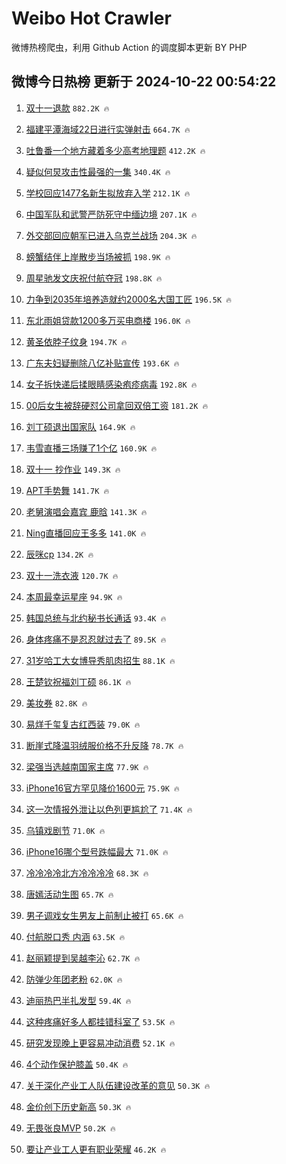 # Weibo Hot Crawler 



微博热榜爬虫，利用 Github Action 的调度脚本更新 BY PHP 


## 微博今日热榜 更新于 2024-10-22 00:54:22 
1. [双十一退款](https://s.weibo.com/weibo?q=%23%E5%8F%8C%E5%8D%81%E4%B8%80%E9%80%80%E6%AC%BE%23&t=31&band_rank=1&Refer=top) `882.2K 🔥` 

1. [福建平潭海域22日进行实弹射击](https://s.weibo.com/weibo?q=%23%E7%A6%8F%E5%BB%BA%E5%B9%B3%E6%BD%AD%E6%B5%B7%E5%9F%9F22%E6%97%A5%E8%BF%9B%E8%A1%8C%E5%AE%9E%E5%BC%B9%E5%B0%84%E5%87%BB%23&t=31&band_rank=2&Refer=top) `664.7K 🔥` 

1. [吐鲁番一个地方藏着多少高考地理题](https://s.weibo.com/weibo?q=%23%E5%90%90%E9%B2%81%E7%95%AA%E4%B8%80%E4%B8%AA%E5%9C%B0%E6%96%B9%E8%97%8F%E7%9D%80%E5%A4%9A%E5%B0%91%E9%AB%98%E8%80%83%E5%9C%B0%E7%90%86%E9%A2%98%23&t=31&band_rank=3&Refer=top) `412.2K 🔥` 

1. [疑似何炅攻击性最强的一集](https://s.weibo.com/weibo?q=%E7%96%91%E4%BC%BC%E4%BD%95%E7%82%85%E6%94%BB%E5%87%BB%E6%80%A7%E6%9C%80%E5%BC%BA%E7%9A%84%E4%B8%80%E9%9B%86&t=31&band_rank=4&Refer=top) `340.4K 🔥` 

1. [学校回应1477名新生拟放弃入学](https://s.weibo.com/weibo?q=%23%E5%AD%A6%E6%A0%A1%E5%9B%9E%E5%BA%941477%E5%90%8D%E6%96%B0%E7%94%9F%E6%8B%9F%E6%94%BE%E5%BC%83%E5%85%A5%E5%AD%A6%23&t=31&band_rank=5&Refer=top) `212.1K 🔥` 

1. [中国军队和武警严防死守中缅边境](https://s.weibo.com/weibo?q=%23%E4%B8%AD%E5%9B%BD%E5%86%9B%E9%98%9F%E5%92%8C%E6%AD%A6%E8%AD%A6%E4%B8%A5%E9%98%B2%E6%AD%BB%E5%AE%88%E4%B8%AD%E7%BC%85%E8%BE%B9%E5%A2%83%23&t=31&band_rank=6&Refer=top) `207.1K 🔥` 

1. [外交部回应朝军已进入乌克兰战场](https://s.weibo.com/weibo?q=%23%E5%A4%96%E4%BA%A4%E9%83%A8%E5%9B%9E%E5%BA%94%E6%9C%9D%E5%86%9B%E5%B7%B2%E8%BF%9B%E5%85%A5%E4%B9%8C%E5%85%8B%E5%85%B0%E6%88%98%E5%9C%BA%23&t=31&band_rank=7&Refer=top) `204.3K 🔥` 

1. [螃蟹结伴上岸散步当场被抓](https://s.weibo.com/weibo?q=%23%E8%9E%83%E8%9F%B9%E7%BB%93%E4%BC%B4%E4%B8%8A%E5%B2%B8%E6%95%A3%E6%AD%A5%E5%BD%93%E5%9C%BA%E8%A2%AB%E6%8A%93%23&t=31&band_rank=8&Refer=top) `198.9K 🔥` 

1. [周星驰发文庆祝付航夺冠](https://s.weibo.com/weibo?q=%E5%91%A8%E6%98%9F%E9%A9%B0%E5%8F%91%E6%96%87%E5%BA%86%E7%A5%9D%E4%BB%98%E8%88%AA%E5%A4%BA%E5%86%A0&t=31&band_rank=9&Refer=top) `198.8K 🔥` 

1. [力争到2035年培养造就约2000名大国工匠](https://s.weibo.com/weibo?q=%23%E5%8A%9B%E4%BA%89%E5%88%B02035%E5%B9%B4%E5%9F%B9%E5%85%BB%E9%80%A0%E5%B0%B1%E7%BA%A62000%E5%90%8D%E5%A4%A7%E5%9B%BD%E5%B7%A5%E5%8C%A0%23&t=31&band_rank=10&Refer=top) `196.5K 🔥` 

1. [东北雨姐贷款1200多万买电商楼](https://s.weibo.com/weibo?q=%23%E4%B8%9C%E5%8C%97%E9%9B%A8%E5%A7%90%E8%B4%B7%E6%AC%BE1200%E5%A4%9A%E4%B8%87%E4%B9%B0%E7%94%B5%E5%95%86%E6%A5%BC%23&t=31&band_rank=11&Refer=top) `196.0K 🔥` 

1. [黄圣依脖子纹身](https://s.weibo.com/weibo?q=%23%E9%BB%84%E5%9C%A3%E4%BE%9D%E8%84%96%E5%AD%90%E7%BA%B9%E8%BA%AB%23&t=31&band_rank=12&Refer=top) `194.7K 🔥` 

1. [广东夫妇疑删除八亿补贴宣传](https://s.weibo.com/weibo?q=%23%E5%B9%BF%E4%B8%9C%E5%A4%AB%E5%A6%87%E7%96%91%E5%88%A0%E9%99%A4%E5%85%AB%E4%BA%BF%E8%A1%A5%E8%B4%B4%E5%AE%A3%E4%BC%A0%23&t=31&band_rank=13&Refer=top) `193.6K 🔥` 

1. [女子拆快递后揉眼睛感染疱疹病毒](https://s.weibo.com/weibo?q=%23%E5%A5%B3%E5%AD%90%E6%8B%86%E5%BF%AB%E9%80%92%E5%90%8E%E6%8F%89%E7%9C%BC%E7%9D%9B%E6%84%9F%E6%9F%93%E7%96%B1%E7%96%B9%E7%97%85%E6%AF%92%23&t=31&band_rank=14&Refer=top) `192.8K 🔥` 

1. [00后女生被辞硬怼公司拿回双倍工资](https://s.weibo.com/weibo?q=%2300%E5%90%8E%E5%A5%B3%E7%94%9F%E8%A2%AB%E8%BE%9E%E7%A1%AC%E6%80%BC%E5%85%AC%E5%8F%B8%E6%8B%BF%E5%9B%9E%E5%8F%8C%E5%80%8D%E5%B7%A5%E8%B5%84%23&t=31&band_rank=15&Refer=top) `181.2K 🔥` 

1. [刘丁硕退出国家队](https://s.weibo.com/weibo?q=%E5%88%98%E4%B8%81%E7%A1%95%E9%80%80%E5%87%BA%E5%9B%BD%E5%AE%B6%E9%98%9F&t=31&band_rank=16&Refer=top) `164.9K 🔥` 

1. [韦雪直播三场赚了1个亿](https://s.weibo.com/weibo?q=%23%E9%9F%A6%E9%9B%AA%E7%9B%B4%E6%92%AD%E4%B8%89%E5%9C%BA%E8%B5%9A%E4%BA%861%E4%B8%AA%E4%BA%BF%23&t=31&band_rank=17&Refer=top) `160.9K 🔥` 

1. [双十一 抄作业](https://s.weibo.com/weibo?q=%E5%8F%8C%E5%8D%81%E4%B8%80%20%E6%8A%84%E4%BD%9C%E4%B8%9A&t=31&band_rank=18&Refer=top) `149.3K 🔥` 

1. [APT手势舞](https://s.weibo.com/weibo?q=APT%E6%89%8B%E5%8A%BF%E8%88%9E&t=31&band_rank=19&Refer=top) `141.7K 🔥` 

1. [老舅演唱会嘉宾 鹿晗](https://s.weibo.com/weibo?q=%E8%80%81%E8%88%85%E6%BC%94%E5%94%B1%E4%BC%9A%E5%98%89%E5%AE%BE%20%E9%B9%BF%E6%99%97&t=31&band_rank=20&Refer=top) `141.3K 🔥` 

1. [Ning直播回应王多多](https://s.weibo.com/weibo?q=%23Ning%E7%9B%B4%E6%92%AD%E5%9B%9E%E5%BA%94%E7%8E%8B%E5%A4%9A%E5%A4%9A%23&t=31&band_rank=21&Refer=top) `141.0K 🔥` 

1. [辰咪cp](https://s.weibo.com/weibo?q=%E8%BE%B0%E5%92%AAcp&t=31&band_rank=22&Refer=top) `134.2K 🔥` 

1. [双十一洗衣液](https://s.weibo.com/weibo?q=%E5%8F%8C%E5%8D%81%E4%B8%80%E6%B4%97%E8%A1%A3%E6%B6%B2&t=31&band_rank=23&Refer=top) `120.7K 🔥` 

1. [本周最幸运星座](https://s.weibo.com/weibo?q=%23%E6%9C%AC%E5%91%A8%E6%9C%80%E5%B9%B8%E8%BF%90%E6%98%9F%E5%BA%A7%23&t=31&band_rank=24&Refer=top) `94.9K 🔥` 

1. [韩国总统与北约秘书长通话](https://s.weibo.com/weibo?q=%23%E9%9F%A9%E5%9B%BD%E6%80%BB%E7%BB%9F%E4%B8%8E%E5%8C%97%E7%BA%A6%E7%A7%98%E4%B9%A6%E9%95%BF%E9%80%9A%E8%AF%9D%23&t=31&band_rank=25&Refer=top) `93.4K 🔥` 

1. [身体疼痛不是忍忍就过去了](https://s.weibo.com/weibo?q=%23%E8%BA%AB%E4%BD%93%E7%96%BC%E7%97%9B%E4%B8%8D%E6%98%AF%E5%BF%8D%E5%BF%8D%E5%B0%B1%E8%BF%87%E5%8E%BB%E4%BA%86%23&t=31&band_rank=26&Refer=top) `89.5K 🔥` 

1. [31岁哈工大女博导秀肌肉招生](https://s.weibo.com/weibo?q=%2331%E5%B2%81%E5%93%88%E5%B7%A5%E5%A4%A7%E5%A5%B3%E5%8D%9A%E5%AF%BC%E7%A7%80%E8%82%8C%E8%82%89%E6%8B%9B%E7%94%9F%23&t=31&band_rank=27&Refer=top) `88.1K 🔥` 

1. [王楚钦祝福刘丁硕](https://s.weibo.com/weibo?q=%23%E7%8E%8B%E6%A5%9A%E9%92%A6%E7%A5%9D%E7%A6%8F%E5%88%98%E4%B8%81%E7%A1%95%23&t=31&band_rank=28&Refer=top) `86.1K 🔥` 

1. [美妆券](https://s.weibo.com/weibo?q=%E7%BE%8E%E5%A6%86%E5%88%B8&t=31&band_rank=29&Refer=top) `82.8K 🔥` 

1. [易烊千玺复古红西装](https://s.weibo.com/weibo?q=%23%E6%98%93%E7%83%8A%E5%8D%83%E7%8E%BA%E5%A4%8D%E5%8F%A4%E7%BA%A2%E8%A5%BF%E8%A3%85%23&t=31&band_rank=30&Refer=top) `79.0K 🔥` 

1. [断崖式降温羽绒服价格不升反降](https://s.weibo.com/weibo?q=%23%E6%96%AD%E5%B4%96%E5%BC%8F%E9%99%8D%E6%B8%A9%E7%BE%BD%E7%BB%92%E6%9C%8D%E4%BB%B7%E6%A0%BC%E4%B8%8D%E5%8D%87%E5%8F%8D%E9%99%8D%23&t=31&band_rank=31&Refer=top) `78.7K 🔥` 

1. [梁强当选越南国家主席](https://s.weibo.com/weibo?q=%23%E6%A2%81%E5%BC%BA%E5%BD%93%E9%80%89%E8%B6%8A%E5%8D%97%E5%9B%BD%E5%AE%B6%E4%B8%BB%E5%B8%AD%23&t=31&band_rank=32&Refer=top) `77.9K 🔥` 

1. [iPhone16官方罕见降价1600元](https://s.weibo.com/weibo?q=%23iPhone16%E5%AE%98%E6%96%B9%E7%BD%95%E8%A7%81%E9%99%8D%E4%BB%B71600%E5%85%83%23&t=31&band_rank=33&Refer=top) `75.9K 🔥` 

1. [这一次情报外泄让以色列更尴尬了](https://s.weibo.com/weibo?q=%23%E8%BF%99%E4%B8%80%E6%AC%A1%E6%83%85%E6%8A%A5%E5%A4%96%E6%B3%84%E8%AE%A9%E4%BB%A5%E8%89%B2%E5%88%97%E6%9B%B4%E5%B0%B4%E5%B0%AC%E4%BA%86%23&t=31&band_rank=34&Refer=top) `71.4K 🔥` 

1. [乌镇戏剧节](https://s.weibo.com/weibo?q=%E4%B9%8C%E9%95%87%E6%88%8F%E5%89%A7%E8%8A%82&t=31&band_rank=35&Refer=top) `71.0K 🔥` 

1. [iPhone16哪个型号跌幅最大](https://s.weibo.com/weibo?q=%23iPhone16%E5%93%AA%E4%B8%AA%E5%9E%8B%E5%8F%B7%E8%B7%8C%E5%B9%85%E6%9C%80%E5%A4%A7%23&t=31&band_rank=36&Refer=top) `71.0K 🔥` 

1. [冷冷冷冷北方冷冷冷冷](https://s.weibo.com/weibo?q=%23%E5%86%B7%E5%86%B7%E5%86%B7%E5%86%B7%E5%8C%97%E6%96%B9%E5%86%B7%E5%86%B7%E5%86%B7%E5%86%B7%23&t=31&band_rank=37&Refer=top) `68.3K 🔥` 

1. [唐嫣活动生图](https://s.weibo.com/weibo?q=%E5%94%90%E5%AB%A3%E6%B4%BB%E5%8A%A8%E7%94%9F%E5%9B%BE&t=31&band_rank=38&Refer=top) `65.7K 🔥` 

1. [男子调戏女生男友上前制止被打](https://s.weibo.com/weibo?q=%23%E7%94%B7%E5%AD%90%E8%B0%83%E6%88%8F%E5%A5%B3%E7%94%9F%E7%94%B7%E5%8F%8B%E4%B8%8A%E5%89%8D%E5%88%B6%E6%AD%A2%E8%A2%AB%E6%89%93%23&t=31&band_rank=39&Refer=top) `65.6K 🔥` 

1. [付航脱口秀 内涵](https://s.weibo.com/weibo?q=%E4%BB%98%E8%88%AA%E8%84%B1%E5%8F%A3%E7%A7%80%20%E5%86%85%E6%B6%B5&t=31&band_rank=40&Refer=top) `63.5K 🔥` 

1. [赵丽颖提到吴越李沁](https://s.weibo.com/weibo?q=%23%E8%B5%B5%E4%B8%BD%E9%A2%96%E6%8F%90%E5%88%B0%E5%90%B4%E8%B6%8A%E6%9D%8E%E6%B2%81%23&t=31&band_rank=41&Refer=top) `62.7K 🔥` 

1. [防弹少年团老粉](https://s.weibo.com/weibo?q=%23%E9%98%B2%E5%BC%B9%E5%B0%91%E5%B9%B4%E5%9B%A2%E8%80%81%E7%B2%89%23&t=31&band_rank=42&Refer=top) `62.0K 🔥` 

1. [迪丽热巴半扎发型](https://s.weibo.com/weibo?q=%23%E8%BF%AA%E4%B8%BD%E7%83%AD%E5%B7%B4%E5%8D%8A%E6%89%8E%E5%8F%91%E5%9E%8B%23&t=31&band_rank=43&Refer=top) `59.4K 🔥` 

1. [这种疼痛好多人都挂错科室了](https://s.weibo.com/weibo?q=%23%E8%BF%99%E7%A7%8D%E7%96%BC%E7%97%9B%E5%A5%BD%E5%A4%9A%E4%BA%BA%E9%83%BD%E6%8C%82%E9%94%99%E7%A7%91%E5%AE%A4%E4%BA%86%23&t=31&band_rank=44&Refer=top) `53.5K 🔥` 

1. [研究发现晚上更容易冲动消费](https://s.weibo.com/weibo?q=%23%E7%A0%94%E7%A9%B6%E5%8F%91%E7%8E%B0%E6%99%9A%E4%B8%8A%E6%9B%B4%E5%AE%B9%E6%98%93%E5%86%B2%E5%8A%A8%E6%B6%88%E8%B4%B9%23&t=31&band_rank=45&Refer=top) `52.1K 🔥` 

1. [4个动作保护膝盖](https://s.weibo.com/weibo?q=4%E4%B8%AA%E5%8A%A8%E4%BD%9C%E4%BF%9D%E6%8A%A4%E8%86%9D%E7%9B%96&t=31&band_rank=46&Refer=top) `50.4K 🔥` 

1. [关于深化产业工人队伍建设改革的意见](https://s.weibo.com/weibo?q=%23%E5%85%B3%E4%BA%8E%E6%B7%B1%E5%8C%96%E4%BA%A7%E4%B8%9A%E5%B7%A5%E4%BA%BA%E9%98%9F%E4%BC%8D%E5%BB%BA%E8%AE%BE%E6%94%B9%E9%9D%A9%E7%9A%84%E6%84%8F%E8%A7%81%23&t=31&band_rank=47&Refer=top) `50.3K 🔥` 

1. [金价创下历史新高](https://s.weibo.com/weibo?q=%23%E9%87%91%E4%BB%B7%E5%88%9B%E4%B8%8B%E5%8E%86%E5%8F%B2%E6%96%B0%E9%AB%98%23&t=31&band_rank=48&Refer=top) `50.3K 🔥` 

1. [无畏张良MVP](https://s.weibo.com/weibo?q=%23%E6%97%A0%E7%95%8F%E5%BC%A0%E8%89%AFMVP%23&t=31&band_rank=49&Refer=top) `50.2K 🔥` 

1. [要让产业工人更有职业荣耀](https://s.weibo.com/weibo?q=%23%E8%A6%81%E8%AE%A9%E4%BA%A7%E4%B8%9A%E5%B7%A5%E4%BA%BA%E6%9B%B4%E6%9C%89%E8%81%8C%E4%B8%9A%E8%8D%A3%E8%80%80%23&t=31&band_rank=50&Refer=top) `46.2K 🔥` 

